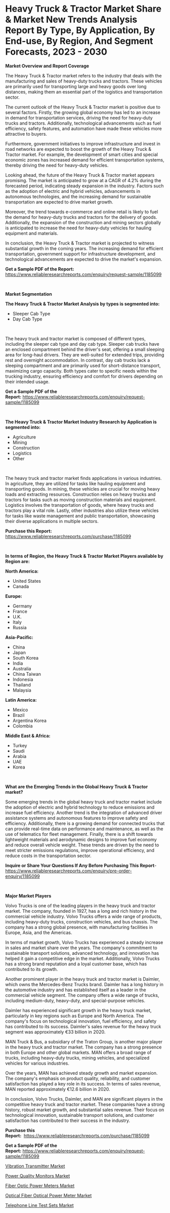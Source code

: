 <p><h1>Heavy Truck & Tractor Market Share & Market New Trends Analysis Report By Type, By Application, By End-use, By Region, And Segment Forecasts, 2023 - 2030</h1></p><p><strong>Market Overview and Report Coverage</strong></p>
<p><p>The Heavy Truck & Tractor market refers to the industry that deals with the manufacturing and sales of heavy-duty trucks and tractors. These vehicles are primarily used for transporting large and heavy goods over long distances, making them an essential part of the logistics and transportation sector.</p><p>The current outlook of the Heavy Truck & Tractor market is positive due to several factors. Firstly, the growing global economy has led to an increase in demand for transportation services, driving the need for heavy-duty trucks and tractors. Additionally, technological advancements such as fuel efficiency, safety features, and automation have made these vehicles more attractive to buyers.</p><p>Furthermore, government initiatives to improve infrastructure and invest in road networks are expected to boost the growth of the Heavy Truck & Tractor market. For example, the development of smart cities and special economic zones has increased demand for efficient transportation systems, thereby driving the need for heavy-duty vehicles.</p><p>Looking ahead, the future of the Heavy Truck & Tractor market appears promising. The market is anticipated to grow at a CAGR of 4.2% during the forecasted period, indicating steady expansion in the industry. Factors such as the adoption of electric and hybrid vehicles, advancements in autonomous technologies, and the increasing demand for sustainable transportation are expected to drive market growth.</p><p>Moreover, the trend towards e-commerce and online retail is likely to fuel the demand for heavy-duty trucks and tractors for the delivery of goods. Additionally, the expansion of the construction and mining sectors globally is anticipated to increase the need for heavy-duty vehicles for hauling equipment and materials.</p><p>In conclusion, the Heavy Truck & Tractor market is projected to witness substantial growth in the coming years. The increasing demand for efficient transportation, government support for infrastructure development, and technological advancements are expected to drive the market's expansion.</p></p>
<p><strong>Get a Sample PDF of the Report:</strong> <a href="https://www.reliableresearchreports.com/enquiry/request-sample/1185099">https://www.reliableresearchreports.com/enquiry/request-sample/1185099</a></p>
<p>&nbsp;</p>
<p><strong>Market Segmentation</strong></p>
<p><strong>The Heavy Truck & Tractor Market Analysis by types is segmented into:</strong></p>
<p><ul><li>Sleeper Cab Type</li><li>Day Cab Type</li></ul></p>
<p>&nbsp;</p>
<p><p>The heavy truck and tractor market is composed of different types, including the sleeper cab type and day cab type. Sleeper cab trucks have an enclosed compartment behind the driver's seat, offering a small sleeping area for long-haul drivers. They are well-suited for extended trips, providing rest and overnight accommodation. In contrast, day cab trucks lack a sleeping compartment and are primarily used for short-distance transport, maximizing cargo capacity. Both types cater to specific needs within the trucking industry, ensuring efficiency and comfort for drivers depending on their intended usage.</p></p>
<p><strong>Get a Sample PDF of the Report:</strong>&nbsp;<a href="https://www.reliableresearchreports.com/enquiry/request-sample/1185099">https://www.reliableresearchreports.com/enquiry/request-sample/1185099</a></p>
<p>&nbsp;</p>
<p><strong>The Heavy Truck & Tractor Market Industry Research by Application is segmented into:</strong></p>
<p><ul><li>Agriculture</li><li>Mining</li><li>Construction</li><li>Logistics</li><li>Other</li></ul></p>
<p>&nbsp;</p>
<p><p>The heavy truck and tractor market finds applications in various industries. In agriculture, they are utilized for tasks like hauling equipment and transporting goods. In mining, these vehicles are crucial for moving heavy loads and extracting resources. Construction relies on heavy trucks and tractors for tasks such as moving construction materials and equipment. Logistics involves the transportation of goods, where heavy trucks and tractors play a vital role. Lastly, other industries also utilize these vehicles for tasks like waste management and public transportation, showcasing their diverse applications in multiple sectors.</p></p>
<p><strong>Purchase this Report:</strong>&nbsp; <a href="https://www.reliableresearchreports.com/purchase/1185099">https://www.reliableresearchreports.com/purchase/1185099</a></p>
<p>&nbsp;</p>
<p><strong>In terms of Region, the Heavy Truck & Tractor Market Players available by Region are:</strong></p>
<p>
    <p> <strong> North America: </strong>
        <ul>
            <li>United States</li>
            <li>Canada</li>
        </ul>
        </p> 
    <p> <strong> Europe: </strong>
        <ul>
            <li>Germany</li>
            <li>France</li>
            <li>U.K.</li>
            <li>Italy</li>
            <li>Russia</li>
        </ul>
        </p> 
    <p> <strong> Asia-Pacific: </strong>
        <ul>
            <li>China</li>
            <li>Japan</li>
            <li>South Korea</li>
            <li>India</li>
            <li>Australia</li>
            <li>China Taiwan</li>
            <li>Indonesia</li>
            <li>Thailand</li>
            <li>Malaysia</li>
        </ul>
        </p> 
    <p> <strong> Latin America: </strong>
        <ul>
            <li>Mexico</li>
            <li>Brazil</li>
            <li>Argentina Korea</li>
            <li>Colombia</li>
        </ul>
        </p> 
    <p> <strong> Middle East & Africa: </strong>
        <ul>
            <li>Turkey</li>
            <li>Saudi</li>
            <li>Arabia</li>
            <li>UAE</li>
            <li>Korea</li>
        </ul>
    </p>
    </p>
<p>&nbsp;</p>
<p><strong>What are the Emerging Trends in the Global Heavy Truck & Tractor market?</strong></p>
<p><p>Some emerging trends in the global heavy truck and tractor market include the adoption of electric and hybrid technology to reduce emissions and increase fuel efficiency. Another trend is the integration of advanced driver assistance systems and autonomous features to improve safety and efficiency. Additionally, there is a growing demand for connected trucks that can provide real-time data on performance and maintenance, as well as the use of telematics for fleet management. Finally, there is a shift towards lightweight materials and aerodynamic designs to improve fuel economy and reduce overall vehicle weight. These trends are driven by the need to meet stricter emissions regulations, improve operational efficiency, and reduce costs in the transportation sector.</p></p>
<p><strong>Inquire or Share Your Questions If Any Before Purchasing This Report</strong>- <a href="https://www.reliableresearchreports.com/enquiry/pre-order-enquiry/1185099">https://www.reliableresearchreports.com/enquiry/pre-order-enquiry/1185099</a></p>
<p>&nbsp;</p>
<p><strong>Major Market Players</strong></p>
<p><p>Volvo Trucks is one of the leading players in the heavy truck and tractor market. The company, founded in 1927, has a long and rich history in the commercial vehicle industry. Volvo Trucks offers a wide range of products, including heavy-duty trucks, construction vehicles, and bus chassis. The company has a strong global presence, with manufacturing facilities in Europe, Asia, and the Americas.</p><p>In terms of market growth, Volvo Trucks has experienced a steady increase in sales and market share over the years. The company's commitment to sustainable transport solutions, advanced technology, and innovation has helped it gain a competitive edge in the market. Additionally, Volvo Trucks has a strong brand reputation and a loyal customer base, which has contributed to its growth.</p><p>Another prominent player in the heavy truck and tractor market is Daimler, which owns the Mercedes-Benz Trucks brand. Daimler has a long history in the automotive industry and has established itself as a leader in the commercial vehicle segment. The company offers a wide range of trucks, including medium-duty, heavy-duty, and special-purpose vehicles.</p><p>Daimler has experienced significant growth in the heavy truck market, particularly in key regions such as Europe and North America. The company's focus on technological innovation, fuel efficiency, and safety has contributed to its success. Daimler's sales revenue for the heavy truck segment was approximately €33 billion in 2020.</p><p>MAN Truck & Bus, a subsidiary of the Traton Group, is another major player in the heavy truck and tractor market. The company has a strong presence in both Europe and other global markets. MAN offers a broad range of trucks, including heavy-duty trucks, mining vehicles, and specialized vehicles for various industries.</p><p>Over the years, MAN has achieved steady growth and market expansion. The company's emphasis on product quality, reliability, and customer satisfaction has played a key role in its success. In terms of sales revenue, MAN reported approximately €12.6 billion in 2020.</p><p>In conclusion, Volvo Trucks, Daimler, and MAN are significant players in the competitive heavy truck and tractor market. These companies have a strong history, robust market growth, and substantial sales revenue. Their focus on technological innovation, sustainable transport solutions, and customer satisfaction has contributed to their success in the industry.</p></p>
<p><strong>Purchase this Report:</strong>&nbsp;&nbsp;<a href="https://www.reliableresearchreports.com/purchase/1185099">https://www.reliableresearchreports.com/purchase/1185099</a></p>
<p></p>
<p><strong>Get a Sample PDF of the Report:</strong>&nbsp;<a href="https://www.reliableresearchreports.com/enquiry/request-sample/1185099">https://www.reliableresearchreports.com/enquiry/request-sample/1185099</a></p>
<p><p><a href="https://medium.com/@magaliortiz1955/vibration-transmitter-market-competitive-analysis-market-trends-and-forecast-to-2030-f4146f425b17">Vibration Transmitter Market</a></p><p><a href="https://medium.com/@lilliandach2023/power-quality-monitors-market-share-evolution-and-market-growth-trends-2023-2030-b8e1908ff954">Power Quality Monitors Market</a></p><p><a href="https://medium.com/@linabernier/fiber-optic-power-meters-market-furnishes-information-on-market-share-market-trends-and-market-cf970edcdb75">Fiber Optic Power Meters Market</a></p><p><a href="https://medium.com/@twiladurgan/optical-fiber-optical-power-meter-market-size-market-outlook-and-market-forecast-2023-to-2030-e321af3d3bb9">Optical Fiber Optical Power Meter Market</a></p><p><a href="https://medium.com/@isomgleason/telephone-line-test-sets-market-share-evolution-and-market-growth-trends-2023-2030-0162d3390c0f">Telephone Line Test Sets Market</a></p></p>